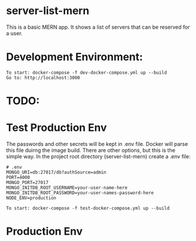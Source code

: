 # server-list-mern

This is a basic MERN app.  It shows a list of servers that can be reserved for a user. 

# Development Environment:
    To start: docker-compose -f dev-docker-compose.yml up --build
    Go to: http://localhost:3000


# TODO:
# Test Production Env 

The passwords and other secrets will be kept in .env file.  Docker will parse this file duirng the image build.  There are other options, but this is the simple way.  In the project root directory (server-list-mern) create a .env file:
```env
# .env
MONGO_URI=db:27017/db?authSource=admin
PORT=4000
MONGO_PORT=27017
MONGO_INITDB_ROOT_USERNAME=your-user-name-here
MONGO_INITDB_ROOT_PASSWORD=your-user-names-password-here
NODE_ENV=production
```

    To start: docker-compose -f test-docker-compose.yml up --build
# Production Env
